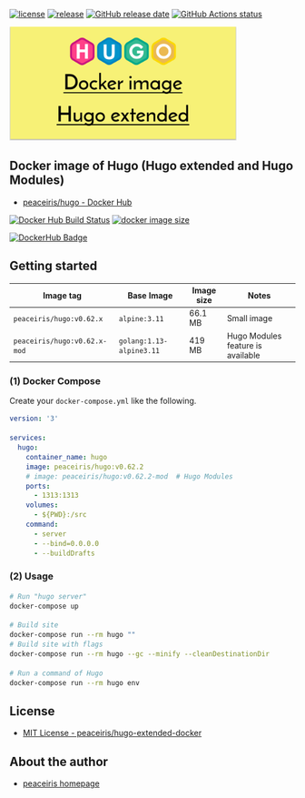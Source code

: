 <!-- https://shields.io/ -->
[![license](https://img.shields.io/github/license/peaceiris/hugo-extended-docker.svg)](https://github.com/peaceiris/hugo-extended-docker/blob/master/LICENSE)
[![release](https://img.shields.io/github/release/peaceiris/hugo-extended-docker.svg)](https://github.com/peaceiris/hugo-extended-docker/releases/latest)
[![GitHub release date](https://img.shields.io/github/release-date/peaceiris/hugo-extended-docker.svg)](https://github.com/peaceiris/hugo-extended-docker/releases)
[![GitHub Actions status](https://github.com/peaceiris/hugo-extended-docker/workflows/Docker%20Image%20CI/badge.svg)](https://github.com/peaceiris/hugo-extended-docker/actions)

<img width="400" alt="Docker image of Hugo extended version" src="./images/ogp.svg">



## Docker image of Hugo (Hugo extended and Hugo Modules)

- [peaceiris/hugo - Docker Hub]

[![Docker Hub Build Status](https://img.shields.io/docker/cloud/build/peaceiris/hugo.svg)](https://hub.docker.com/r/peaceiris/hugo)
[![docker image size](https://images.microbadger.com/badges/image/peaceiris/hugo.svg)](https://microbadger.com/images/peaceiris/hugo)

<!-- https://microbadger.com/ -->

[![DockerHub Badge](https://dockeri.co/image/peaceiris/hugo)][peaceiris/hugo - Docker Hub]

[peaceiris/hugo - Docker Hub]: https://hub.docker.com/r/peaceiris/hugo



## Getting started

| Image tag | Base Image | Image size | Notes |
|---|---|---|---|
| `peaceiris/hugo:v0.62.x` | `alpine:3.11` | 66.1 MB | Small image |
| `peaceiris/hugo:v0.62.x-mod` | `golang:1.13-alpine3.11` | 419 MB | Hugo Modules feature is available |

### (1) Docker Compose

Create your `docker-compose.yml` like the following.

```yaml
version: '3'

services:
  hugo:
    container_name: hugo
    image: peaceiris/hugo:v0.62.2
    # image: peaceiris/hugo:v0.62.2-mod  # Hugo Modules
    ports:
      - 1313:1313
    volumes:
      - ${PWD}:/src
    command:
      - server
      - --bind=0.0.0.0
      - --buildDrafts
```

### (2) Usage

```sh
# Run "hugo server"
docker-compose up

# Build site
docker-compose run --rm hugo ""
# Build site with flags
docker-compose run --rm hugo --gc --minify --cleanDestinationDir

# Run a command of Hugo
docker-compose run --rm hugo env
```



## License

- [MIT License - peaceiris/hugo-extended-docker]

[MIT License - peaceiris/hugo-extended-docker]: https://github.com/peaceiris/hugo-extended-docker/blob/master/LICENSE



## About the author

- [peaceiris homepage](https://peaceiris.com/)
